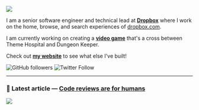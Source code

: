 ![](https://i.imgur.com/nkvkhEA.png)

I am a senior software engineer and technical lead at **[Dropbox](https://dropbox.com)** where I work on the home, browse, and search experiences of [dropbox.com](https://dropbox.com/h).

I am currently working on creating a **[video game](https://github.com/matthewtole/dungeon-manager)** that's a cross between Theme Hospital and Dungeon Keeper.

Check out **[my website](https://matthewtole.com)** to see what else I've built!

![GitHub followers](https://img.shields.io/github/followers/matthewtole?style=for-the-badge) ![Twitter Follow](https://img.shields.io/twitter/follow/matthewtole?style=for-the-badge)

---

### 📘 Latest article &mdash; **[Code reviews are for humans](https://matthewtole.com/articles/code-reviews-are-for-humans/)**

![](https://i.imgur.com/qJK77Ze.png)
